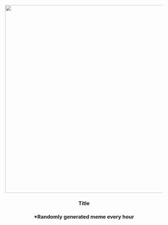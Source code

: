 <p align="center">
        <img src="https://i.redd.it/rnita1ikskf91.jpg" width="600" height="600">
        </p>
        <h3 align="center">Title</h3>
        <h3 align="center">*Randomly generated meme every hour</h3>
    